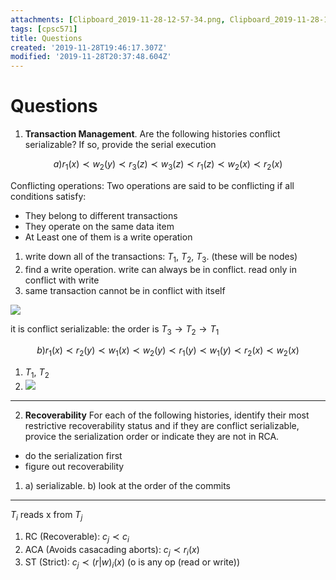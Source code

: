 ```yaml
---
attachments: [Clipboard_2019-11-28-12-57-34.png, Clipboard_2019-11-28-13-05-33.png]
tags: [cpsc571]
title: Questions
created: '2019-11-28T19:46:17.307Z'
modified: '2019-11-28T20:37:48.604Z'
---
```


# Questions

1. **Transaction Management**. Are the following histories conflict serializable? If so, provide the serial execution

$$
a) r_1(x) \prec w_2(y) \prec r_3(z) \prec w_3(z) \prec r_1(z) \prec w_2(x) \prec r_2(x)
$$


Conflicting operations: Two operations are said to be conflicting if all conditions satisfy:

* They belong to different transactions
* They operate on the same data item
* At Least one of them is a write operation


1. write down all of the transactions: $T_1$, $T_2$, $T_3$. (these will be nodes)
2. find a write operation. write can always be in conflict. read only in conflict with write
3. same transaction cannot be in conflict with itself

![](@attachment/Clipboard_2019-11-28-12-57-34.png)

it is conflict serializable: the order is $T_3 \to T_2 \to T_1$

$$
b) r_1(x) \prec r_2(y) \prec w_1(x) \prec w_2(y) \prec r_1(y) \prec w_1(y) \prec r_2(x) \prec w_2(x)
$$

1. $T_1$, $T_2$
2. ![](@attachment/Clipboard_2019-11-28-13-05-33.png)

---

2. **Recoverability** For each of the following histories, identify their most restrictive recoverability status and if they are conflict serializable, provice the serialization order or indicate they are not in RCA.

* do the serialization first
* figure out recoverability

1. a) serializable. b) look at the order of the commits

---
$T_i$ reads x from $T_j$

1. RC (Recoverable): $c_j \prec c_i$
2. ACA (Avoids casacading aborts): $c_j \prec r_i(x)$
3. ST (Strict): $c_j \prec (r|w)_i(x)$ (o is any op (read or write))

